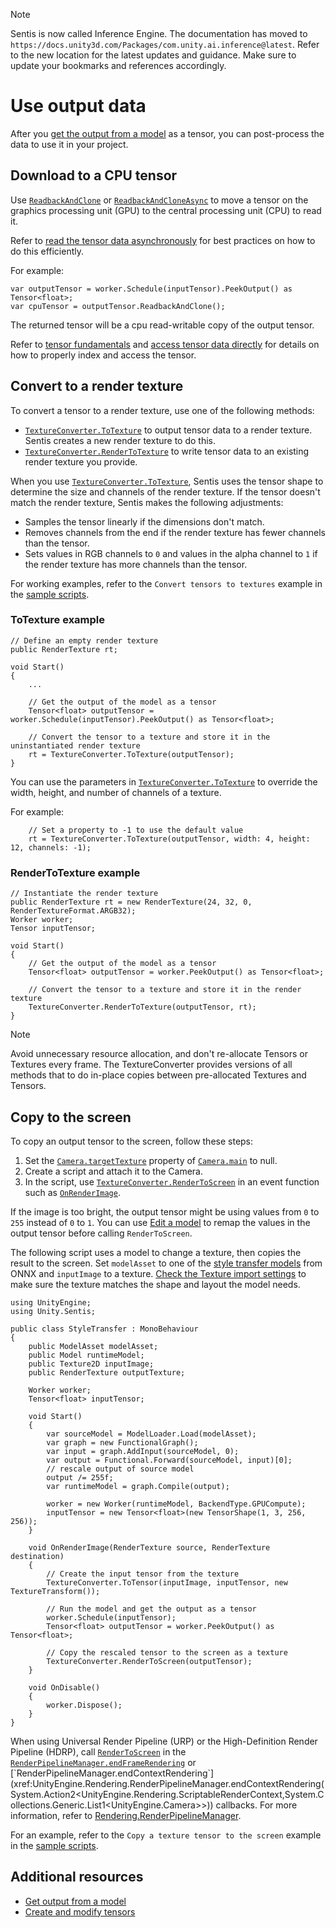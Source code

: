 > [!NOTE]
> Sentis is now called Inference Engine. The documentation has moved to `https://docs.unity3d.com/Packages/com.unity.ai.inference@latest`. Refer to the new location for the latest updates and guidance. Make sure to update your bookmarks and references accordingly.

# Use output data

After you [get the output from a model](get-the-output.md) as a tensor, you can post-process the data to use it in your project.

## Download to a CPU tensor

Use [`ReadbackAndClone`](xref:Unity.Sentis.Tensor.ReadbackAndClone) or [`ReadbackAndCloneAsync`](xref:Unity.Sentis.Tensor.ReadbackAndCloneAsync*) to move a tensor on the graphics processing unit (GPU) to the central processing unit (CPU) to read it.

Refer to [read the tensor data asynchronously](read-output-async.md) for best practices on how to do this efficiently.

For example:

```
var outputTensor = worker.Schedule(inputTensor).PeekOutput() as Tensor<float>;
var cpuTensor = outputTensor.ReadbackAndClone();
```
The returned tensor will be a cpu read-writable copy of the output tensor.

Refer to [tensor fundamentals](tensor-fundamentals.md) and [access tensor data directly](access-tensor-data-directly.md) for details on how to properly index and access the tensor.

## Convert to a render texture

To convert a tensor to a render texture, use one of the following methods:

- [`TextureConverter.ToTexture`](xref:Unity.Sentis.TextureConverter.ToTexture*) to output tensor data to a render texture. Sentis creates a new render texture to do this.
- [`TextureConverter.RenderToTexture`](xref:TextureConverter.RenderToTexture*) to write tensor data to an existing render texture you provide.

When you use [`TextureConverter.ToTexture`](xref:Unity.Sentis.TextureConverter.ToTexture*), Sentis uses the tensor shape to determine the size and channels of the render texture. If the tensor doesn't match the render texture, Sentis makes the following adjustments:

- Samples the tensor linearly if the dimensions don't match.
- Removes channels from the end if the render texture has fewer channels than the tensor.
- Sets values in RGB channels to `0` and values in the alpha channel to `1` if the render texture has more channels than the tensor.

For working examples, refer to the `Convert tensors to textures` example in the [sample scripts](package-samples.md).

### ToTexture example

```
// Define an empty render texture
public RenderTexture rt;

void Start()
{
    ...

    // Get the output of the model as a tensor
    Tensor<float> outputTensor = worker.Schedule(inputTensor).PeekOutput() as Tensor<float>;

    // Convert the tensor to a texture and store it in the uninstantiated render texture
    rt = TextureConverter.ToTexture(outputTensor);
}
```

You can use the parameters in [`TextureConverter.ToTexture`](xref:Unity.Sentis.TextureConverter.ToTexture*) to override the width, height, and number of channels of a texture.

For example:

```
    // Set a property to -1 to use the default value
    rt = TextureConverter.ToTexture(outputTensor, width: 4, height: 12, channels: -1);
```

### RenderToTexture example

```
// Instantiate the render texture
public RenderTexture rt = new RenderTexture(24, 32, 0, RenderTextureFormat.ARGB32);
Worker worker;
Tensor inputTensor;

void Start()
{
    // Get the output of the model as a tensor
    Tensor<float> outputTensor = worker.PeekOutput() as Tensor<float>;

    // Convert the tensor to a texture and store it in the render texture
    TextureConverter.RenderToTexture(outputTensor, rt);
}
```

> [!NOTE]
> Avoid unnecessary resource allocation, and don't re-allocate Tensors or Textures every frame.
> The TextureConverter provides versions of all methods that to do in-place copies between pre-allocated Textures and Tensors.

## Copy to the screen

To copy an output tensor to the screen, follow these steps:

1. Set the [`Camera.targetTexture`](xref:UnityEngine.Camera.targetTexture) property of [`Camera.main`](xref:UnityEngine.Camera.main) to null.
2. Create a script and attach it to the Camera.
3. In the script, use [`TextureConverter.RenderToScreen`](xref:Unity.Sentis.TextureConverter.RenderToScreen*) in an event function such as [`OnRenderImage`](xref:MonoBehaviour.OnRenderImage).

If the image is too bright, the output tensor might be using values from `0` to `255` instead of `0` to `1`. You can use [Edit a model](edit-a-model.md) to remap the values in the output tensor before calling `RenderToScreen`.

The following script uses a model to change a texture, then copies the result to the screen. Set `modelAsset` to one of the [style transfer models](https://github.com/onnx/models/tree/main/validated/vision/style_transfer/fast_neural_style) from ONNX and `inputImage` to a texture. [Check the Texture import settings](convert-texture-to-tensor.md) to make sure the texture matches the shape and layout the model needs.

```
using UnityEngine;
using Unity.Sentis;

public class StyleTransfer : MonoBehaviour
{
    public ModelAsset modelAsset;
    public Model runtimeModel;
    public Texture2D inputImage;
    public RenderTexture outputTexture;

    Worker worker;
    Tensor<float> inputTensor;

    void Start()
    {
        var sourceModel = ModelLoader.Load(modelAsset);
        var graph = new FunctionalGraph();
        var input = graph.AddInput(sourceModel, 0);
        var output = Functional.Forward(sourceModel, input)[0];
        // rescale output of source model
        output /= 255f;
        var runtimeModel = graph.Compile(output);

        worker = new Worker(runtimeModel, BackendType.GPUCompute);
        inputTensor = new Tensor<float>(new TensorShape(1, 3, 256, 256));
    }

    void OnRenderImage(RenderTexture source, RenderTexture destination)
    {
        // Create the input tensor from the texture
        TextureConverter.ToTensor(inputImage, inputTensor, new TextureTransform());

        // Run the model and get the output as a tensor
        worker.Schedule(inputTensor);
        Tensor<float> outputTensor = worker.PeekOutput() as Tensor<float>;

        // Copy the rescaled tensor to the screen as a texture
        TextureConverter.RenderToScreen(outputTensor);
    }

    void OnDisable()
    {
        worker.Dispose();
    }
}
```

When using Universal Render Pipeline (URP) or the High-Definition Render Pipeline (HDRP), call [`RenderToScreen`](xref:Unity.Sentis.TextureConverter.RenderToScreen*) in the [`RenderPipelineManager.endFrameRendering`](UnityEngine.Rendering.RenderPipelineManager.endFrameRendering(System.Action`2<UnityEngine.Rendering.ScriptableRenderContext,UnityEngine.Camera[]>)) or [`RenderPipelineManager.endContextRendering`](xref:UnityEngine.Rendering.RenderPipelineManager.endContextRendering(System.Action2<UnityEngine.Rendering.ScriptableRenderContext,System.Collections.Generic.List1<UnityEngine.Camera>>)) callbacks. For more information, refer to [Rendering.RenderPipelineManager](xref:UnityEngine.Rendering.RenderPipelineManager).

For an example, refer to the `Copy a texture tensor to the screen` example in the [sample scripts](package-samples.md).

## Additional resources

- [Get output from a model](get-the-output.md)
- [Create and modify tensors](do-basic-tensor-operations.md)
